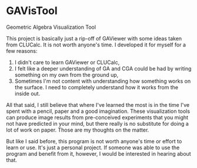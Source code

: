 GAVisTool
=========

Geometric Algebra Visualization Tool

This project is basically just a rip-off of GAViewer with some ideas taken from CLUCalc.  It is not worth anyone's time.  I developed it for myself for a few reasons:

1. I didn't care to learn GAViewer or CLUCalc,
2. I felt like a deeper understanding of GA and CGA could be had by writing something on my own from the ground up,
3. Sometimes I'm not content with understanding how something works on the surface.  I need to completely understand how it works from the inside out.

All that said, I still believe that where I've learned the most is in the time I've spent with a pencil, paper and a good imagination.  These visualization tools can produce image results from pre-conceived experiments that you might not have predicted in your mind, but there really is no substitute for doing a lot of work on paper.  Those are my thoughts on the matter.

But like I said before, this program is not worth anyone's time or effort to learn or use.  It's just a personal project.  If someone was able to use the program and benefit from it, however, I would be interested in hearing about that.